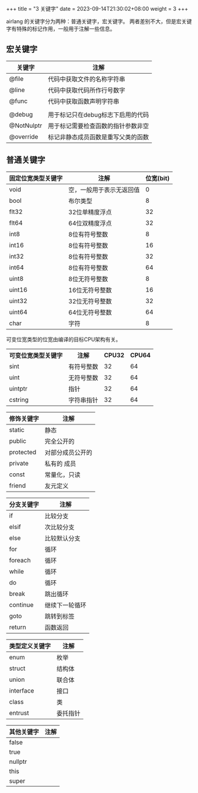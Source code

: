 +++
title = "3 关键字"
date = 2023-09-14T21:30:02+08:00
weight = 3
+++

airlang 的关键字分为两种：普通关键字，宏关键字。
两者差别不大，但是宏关键字有特殊的标记作用，一般用于注解一些信息。

## 宏关键字
关键字|注解|
---|---|
@file | 代码中获取文件的名称字符串
@line | 代码中获取代码所作行号数字
@func | 代码中获取函数声明字符串
||
@debug | 用于标记只在debug标志下启用的代码
@NotNulptr | 用于标记需要检查函数的指针参数非空
@override | 标记非静态成员函数是重写父类的函数

## 普通关键字

固定位宽类型关键字|注解|位宽(bit)|
---|---|---|
void | 空，一般用于表示无返回值 | 0
bool | 布尔类型  | 8
flt32 | 32位单精度浮点 | 32
flt64 | 64位双精度浮点 | 32
int8 | 8位有符号整数    | 8
int16| 8位有符号整数    | 16
int32| 8位有符号整数    | 32
int64| 8位有符号整数    | 64
uint8| 8位无符号整数    | 8
uint16| 16位无符号整数    | 16
uint32| 32位无符号整数    | 32
uint64| 64位无符号整数    | 64
char | 字符    | 8

可变位宽类型的位宽由编译的目标CPU架构有关。
<table>
    <th>可变位宽类型关键字</th><th>注解</th><th>CPU32</th><th>CPU64</th>
    <tr>
    <td>sint</td><td>有符号整数 </td><td>32</td><td>64</td>
    </tr>
    <tr>
    <td>uint</td><td>无符号整数 </td><td>32</td><td>64</td>
    </tr>
    <tr>
    <td>uintptr</td><td>指针 </td><td>32</td><td>64</td>
    </tr>
    <tr>
    <td>cstring</td><td>字符串指针 </td><td>32</td><td>64</td>
    </tr>
</table>


修饰关键字|注解|
---|---|
static | 静态
public | 完全公开的
protected | 对部分成员公开的
private | 私有的 成员
const | 常量化，只读
friend| 友元定义

分支关键字|注解
---|---|
if | 比较分支
elsif| 次比较分支
else| 比较默认分支
for| 循环
foreach| 循环
while|循环
do|循环
break|跳出循环
continue|继续下一轮循环
goto|跳转到标签
return|函数返回

类型定义关键字|注解
---|---|
enum|枚举
struct|结构体
union|联合体
interface|接口
class|类
entrust|委托指针

其他关键字|注解
---|---|
false|
true|
nullptr|
this|
super|



